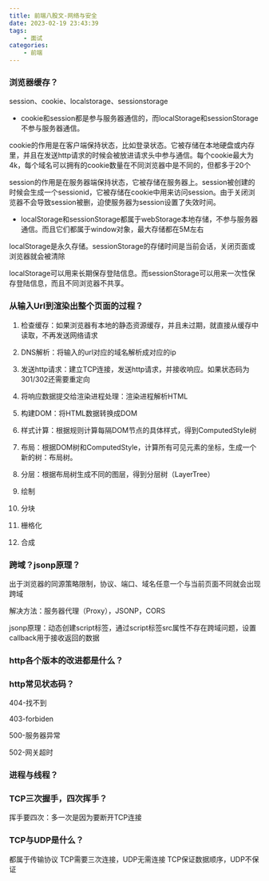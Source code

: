 ```yaml
---
title: 前端八股文-网络与安全
date: 2023-02-19 23:43:39
tags: 
    - 面试
categories: 
    - 前端
---
```


### 浏览器缓存？

session、cookie、localstorage、sessionstorage

- cookie和session都是参与服务器通信的，而localStorage和sessionStorage不参与服务器通信。

cookie的作用是在客户端保持状态，比如登录状态。它被存储在本地硬盘或内存里，并且在发送http请求的时候会被放进请求头中参与通信。每个cookie最大为4k，每个域名可以拥有的cookie数量在不同浏览器中是不同的，但都多于20个

session的作用是在服务器端保持状态，它被存储在服务器上。session被创建的时候会生成一个sessionid，它被存储在cookie中用来访问session。由于关闭浏览器不会导致session被删，迫使服务器为session设置了失效时间。

- localStorage和sessionStorage都属于webStorage本地存储，不参与服务器通信。而且它们都属于window对象，最大存储都在5M左右

localStorage是永久存储。sessionStorage的存储时间是当前会话，关闭页面或浏览器就会被清除

localStorage可以用来长期保存登陆信息。而sessionStorage可以用来一次性保存登陆信息，而且不同浏览器不共享。

### 从输入Url到渲染出整个页面的过程？

1. 检查缓存：如果浏览器有本地的静态资源缓存，并且未过期，就直接从缓存中读取，不再发送网络请求

2. DNS解析：将输入的url对应的域名解析成对应的ip

3. 发送http请求：建立TCP连接，发送http请求，并接收响应。如果状态码为301/302还需要重定向

4. 将响应数据提交给渲染进程处理：渲染进程解析HTML

5. 构建DOM：将HTML数据转换成DOM

6. 样式计算：根据规则计算每隔DOM节点的具体样式，得到ComputedStyle树

7. 布局：根据DOM树和ComputedStyle，计算所有可见元素的坐标，生成一个新的树：布局树。

8. 分层：根据布局树生成不同的图层，得到分层树（LayerTree）

9. 绘制

10. 分块

11. 栅格化

12. 合成

### 跨域？jsonp原理？

出于浏览器的同源策略限制，协议、端口、域名任意一个与当前页面不同就会出现跨域

解决方法：服务器代理（Proxy），JSONP，CORS

jsonp原理：动态创建script标签，通过script标签src属性不存在跨域问题，设置callback用于接收返回的数据

### http各个版本的改进都是什么？

### http常见状态码？

404-找不到

403-forbiden

500-服务器异常

502-网关超时

### 进程与线程？

### TCP三次握手，四次挥手？

挥手要四次：多一次是因为要断开TCP连接

### TCP与UDP是什么？
都属于传输协议
TCP需要三次连接，UDP无需连接
TCP保证数据顺序，UDP不保证